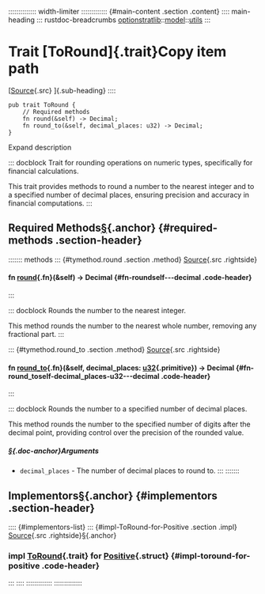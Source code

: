 :::::::::::::: width-limiter
::::::::::::: {#main-content .section .content}
:::: main-heading
::: rustdoc-breadcrumbs
[optionstratlib](../../index.html)::[model](../index.html)::[utils](index.html)
:::

# Trait [ToRound]{.trait}Copy item path

[[Source](../../../src/optionstratlib/model/utils.rs.html#359-374){.src}
]{.sub-heading}
::::

``` {.rust .item-decl}
pub trait ToRound {
    // Required methods
    fn round(&self) -> Decimal;
    fn round_to(&self, decimal_places: u32) -> Decimal;
}
```

Expand description

::: docblock
Trait for rounding operations on numeric types, specifically for
financial calculations.

This trait provides methods to round a number to the nearest integer and
to a specified number of decimal places, ensuring precision and accuracy
in financial computations.
:::

## Required Methods[§](#required-methods){.anchor} {#required-methods .section-header}

::::::: methods
::: {#tymethod.round .section .method}
[Source](../../../src/optionstratlib/model/utils.rs.html#363){.src
.rightside}

#### fn [round](#tymethod.round){.fn}(&self) -\> Decimal {#fn-roundself---decimal .code-header}
:::

::: docblock
Rounds the number to the nearest integer.

This method rounds the number to the nearest whole number, removing any
fractional part.
:::

::: {#tymethod.round_to .section .method}
[Source](../../../src/optionstratlib/model/utils.rs.html#373){.src
.rightside}

#### fn [round_to](#tymethod.round_to){.fn}(&self, decimal_places: [u32](https://doc.rust-lang.org/1.86.0/std/primitive.u32.html){.primitive}) -\> Decimal {#fn-round_toself-decimal_places-u32---decimal .code-header}
:::

::: docblock
Rounds the number to a specified number of decimal places.

This method rounds the number to the specified number of digits after
the decimal point, providing control over the precision of the rounded
value.

##### [§](#arguments){.doc-anchor}Arguments

- `decimal_places` - The number of decimal places to round to.
:::
:::::::

## Implementors[§](#implementors){.anchor} {#implementors .section-header}

:::: {#implementors-list}
::: {#impl-ToRound-for-Positive .section .impl}
[Source](../../../src/optionstratlib/model/positive.rs.html#471-479){.src
.rightside}[§](#impl-ToRound-for-Positive){.anchor}

### impl [ToRound](trait.ToRound.html "trait optionstratlib::model::utils::ToRound"){.trait} for [Positive](../positive/struct.Positive.html "struct optionstratlib::model::positive::Positive"){.struct} {#impl-toround-for-positive .code-header}
:::
::::
:::::::::::::
::::::::::::::
